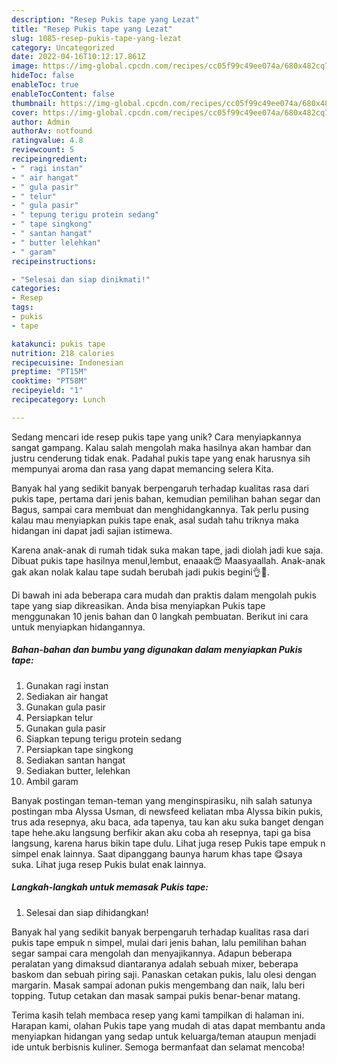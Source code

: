 ```yaml
---
description: "Resep Pukis tape yang Lezat"
title: "Resep Pukis tape yang Lezat"
slug: 1085-resep-pukis-tape-yang-lezat
category: Uncategorized
date: 2022-04-16T10:12:17.861Z
image: https://img-global.cpcdn.com/recipes/cc05f99c49ee074a/680x482cq70/pukis-tape-foto-resep-utama.jpg
hideToc: false
enableToc: true
enableTocContent: false
thumbnail: https://img-global.cpcdn.com/recipes/cc05f99c49ee074a/680x482cq70/pukis-tape-foto-resep-utama.jpg
cover: https://img-global.cpcdn.com/recipes/cc05f99c49ee074a/680x482cq70/pukis-tape-foto-resep-utama.jpg
author: Admin
authorAv: notfound
ratingvalue: 4.8
reviewcount: 5
recipeingredient:
- " ragi instan"
- " air hangat"
- " gula pasir"
- " telur"
- " gula pasir"
- " tepung terigu protein sedang"
- " tape singkong"
- " santan hangat"
- " butter lelehkan"
- " garam"
recipeinstructions:

- "Selesai dan siap dinikmati!"
categories:
- Resep
tags:
- pukis
- tape

katakunci: pukis tape 
nutrition: 218 calories
recipecuisine: Indonesian
preptime: "PT15M"
cooktime: "PT58M"
recipeyield: "1"
recipecategory: Lunch

---
```





Sedang mencari ide resep pukis tape yang unik? Cara menyiapkannya sangat gampang. Kalau salah mengolah maka hasilnya akan hambar dan justru cenderung tidak enak. Padahal pukis tape yang enak harusnya sih mempunyai aroma dan rasa yang dapat memancing selera Kita.





Banyak hal yang sedikit banyak berpengaruh terhadap kualitas rasa dari pukis tape, pertama dari jenis bahan, kemudian pemilihan bahan segar dan Bagus, sampai cara membuat dan menghidangkannya. Tak perlu pusing kalau mau menyiapkan pukis tape enak,      asal sudah tahu triknya maka hidangan ini dapat jadi sajian istimewa.














Karena anak-anak di rumah tidak suka makan tape, jadi diolah jadi kue saja. Dibuat pukis tape hasilnya menul,lembut, enaaak😍 Maasyaallah. Anak-anak gak akan nolak kalau tape sudah berubah jadi pukis begini👌🥰.






Di bawah ini ada beberapa cara mudah dan praktis dalam mengolah pukis tape yang siap dikreasikan. Anda bisa menyiapkan Pukis tape menggunakan 10 jenis bahan dan 0 langkah pembuatan. Berikut ini cara untuk menyiapkan hidangannya.

<!--inarticleads1-->

##### Bahan-bahan dan bumbu yang digunakan dalam menyiapkan Pukis tape:

1. Gunakan  ragi instan
1. Sediakan  air hangat
1. Gunakan  gula pasir
1. Persiapkan  telur
1. Gunakan  gula pasir
1. Siapkan  tepung terigu protein sedang
1. Persiapkan  tape singkong
1. Sediakan  santan hangat
1. Sediakan  butter, lelehkan
1. Ambil  garam


Banyak postingan teman-teman yang menginspirasiku, nih salah satunya postingan mba Alyssa Usman, di newsfeed keliatan mba Alyssa bikin pukis, trus ada resepnya, aku baca, ada tapenya, tau kan aku suka banget dengan tape hehe.aku langsung berfikir akan aku coba ah resepnya, tapi ga bisa langsung, karena harus bikin tape dulu. Lihat juga resep Pukis tape empuk n simpel enak lainnya. Saat dipanggang baunya harum khas tape 😋saya suka. Lihat juga resep Pukis bulat enak lainnya. 

<!--inarticleads2-->

##### Langkah-langkah untuk memasak Pukis tape:


1. Selesai dan siap dihidangkan!

Banyak hal yang sedikit banyak berpengaruh terhadap kualitas rasa dari pukis tape empuk n simpel, mulai dari jenis bahan, lalu pemilihan bahan segar sampai cara mengolah dan menyajikannya. Adapun beberapa peralatan yang dimaksud diantaranya adalah sebuah mixer, beberapa baskom dan sebuah piring saji. Panaskan cetakan pukis, lalu olesi dengan margarin. Masak sampai adonan pukis mengembang dan naik, lalu beri topping. Tutup cetakan dan masak sampai pukis benar-benar matang. 

Terima kasih telah membaca resep yang kami tampilkan di halaman ini. Harapan kami, olahan Pukis tape yang mudah di atas dapat membantu anda menyiapkan hidangan yang sedap untuk keluarga/teman ataupun menjadi ide untuk berbisnis kuliner. Semoga bermanfaat dan selamat mencoba!
